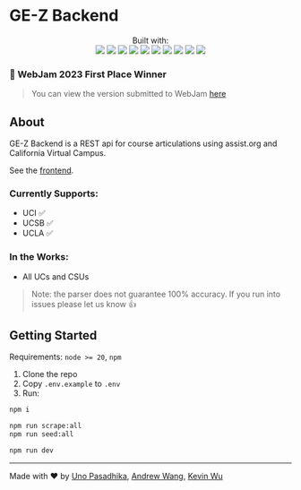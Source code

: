 # GE-Z Backend

<p align="center">
Built with: <br>
<img src=https://img.shields.io/badge/Node%20js-339933?style=for-the-badge&logo=nodedotjs&logoColor=white>
<img src=https://img.shields.io/badge/pnpm-yellow?style=for-the-badge&logo=pnpm&logoColor=white>
<img src=https://img.shields.io/badge/TypeScript-007ACC?style=for-the-badge&logo=typescript&logoColor=white>
<img src=https://img.shields.io/badge/Express%20js-303030?style=for-the-badge&logo=express&logoColor=white>
<img src=https://img.shields.io/badge/Prisma-3982CE?style=for-the-badge&logo=Prisma&logoColor=white>
<img src=https://img.shields.io/badge/PostgreSQL-316192?style=for-the-badge&logo=postgresql&logoColor=white>
<img src=https://img.shields.io/badge/redis-CC0000.svg?&style=for-the-badge&logo=redis&logoColor=white>
<img src=https://img.shields.io/badge/Mocha-8D6748?style=for-the-badge&logo=Mocha&logoColor=white>
<img src=https://img.shields.io/badge/chai-A30701?style=for-the-badge&logo=chai&logoColor=white>
<img src=https://img.shields.io/badge/Amazon_AWS-EE8800?style=for-the-badge&logo=amazonaws&logoColor=white>
</p>

### 🥇 WebJam 2023 First Place Winner

> You can view the version submitted to WebJam [here](../../tree/a6de9cdc4de2bbde49d89e6c9b6d760331286244)

## About

GE-Z Backend is a REST api for course articulations using assist.org and California Virtual Campus.

See the [frontend](https://github.com/laurelin60/GE-Z-Frontend).

### Currently Supports:

-   UCI ✅
-   UCSB ✅
-   UCLA ✅

### In the Works:

-   All UCs and CSUs

> Note: the parser does not guarantee 100% accuracy. If you run into issues please let us know :+1:

## Getting Started

Requirements: `node >= 20`, `npm`

1. Clone the repo
2. Copy `.env.example` to `.env`
3. Run:

```bash
npm i
```

```bash
npm run scrape:all
npm run seed:all
```

```bash
npm run dev
```

---

Made with ❤️ by
[Uno Pasadhika](https://www.linkedin.com/in/wpasadhika/),
[Andrew Wang](https://www.linkedin.com/in/andrew-wang0/),
[Kevin Wu](https://www.linkedin.com/in/kevinwu098/)
